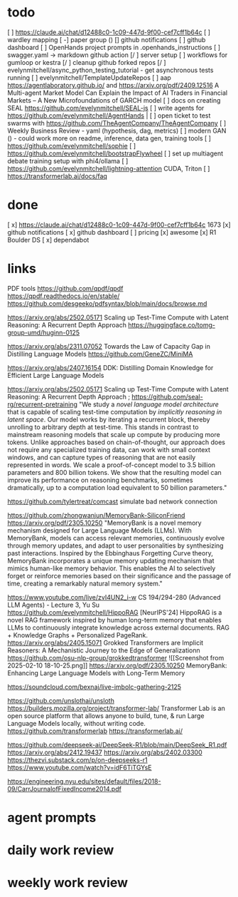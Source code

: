 # todo
[ ] https://claude.ai/chat/d12488c0-1c09-447d-9f00-cef7cff1b64c
[ ] wardley mapping
[ -] paper group ()
[] github notifications
[ ] github dashboard
[ ] OpenHands project prompts in .openhands_instructions
[ ] swagger.yaml -> markdown github action
[/ ] server setup
[ ] workflows for gumloop or kestra
[/ ] cleanup github forked repos
[/ ] evelynmitchell/async_python_testing_tutorial - get asynchronous tests running
[ ] evelynmitchell/TemplateUpdateRepos
[ ] aap https://agentlaboratory.github.io/ and https://arxiv.org/pdf/2409.12516 A Multi-agent Market Model Can Explain the Impact of AI Traders in Financial Markets – A New Microfoundations of GARCH model
[ ] docs on creating SEAL https://github.com/evelynmitchell/SEAL-js
[ ] write agents for https://github.com/evelynmitchell/AgentHands |
[ ] open ticket to test swarms with https://github.com/TheAgentCompany/TheAgentCompany
[ ] Weekly Business Review - yaml (hypothesis, dag, metrics)
[ ] modern GAN () - could work more on readme, inference, data gen, training tools
[ ] https://github.com/evelynmitchell/sophie
[ ] https://github.com/evelynmitchell/bootstrapFlywheel
[ ] set up multiagent debate training setup with phi4/ollama
[ ] https://github.com/evelynmitchell/lightning-attention CUDA, Triton
[ ] https://transformerlab.ai/docs/faq

# done
[ x] https://claude.ai/chat/d12488c0-1c09-447d-9f00-cef7cff1b64c 1673
[x] github notifications
[ x] github dashboard
[ ] pricing
[x] awesome
[x] R1 Boulder DS
[ x] dependabot

# links

PDF tools https://github.com/qpdf/qpdf https://qpdf.readthedocs.io/en/stable/ https://github.com/desgeeko/pdfsyntax/blob/main/docs/browse.md

https://arxiv.org/abs/2502.05171 Scaling up Test-Time Compute with Latent Reasoning: A Recurrent Depth Approach  https://huggingface.co/tomg-group-umd/huginn-0125 

https://arxiv.org/abs/2311.07052 Towards the Law of Capacity Gap in Distilling Language Models https://github.com/GeneZC/MiniMA

https://arxiv.org/abs/2407.16154 DDK: Distilling Domain Knowledge for Efficient Large Language Models

https://arxiv.org/abs/2502.05171 Scaling up Test-Time Compute with Latent Reasoning: A Recurrent Depth Approach ; https://github.com/seal-rg/recurrent-pretraining "We study a *novel language model architecture* that is capable of scaling test-time computation by *implicitly reasoning in latent space*. Our model works by iterating a recurrent block, thereby unrolling to arbitrary depth at test-time. This stands in contrast to mainstream reasoning models that scale up compute by producing more tokens. Unlike approaches based on chain-of-thought, our approach does not require any specialized training data, can work with small context windows, and can capture types of reasoning that are not easily represented in words. We scale a proof-of-concept model to 3.5 billion parameters and 800 billion tokens. We show that the resulting model can improve its performance on reasoning benchmarks, sometimes dramatically, up to a computation load equivalent to 50 billion parameters."

https://github.com/tylertreat/comcast simulate bad network connection

https://github.com/zhongwanjun/MemoryBank-SiliconFriend https://arxiv.org/pdf/2305.10250 "MemoryBank is a novel memory mechanism designed for Large Language Models (LLMs). With MemoryBank, models can access relevant memories, continuously evolve through memory updates, and adapt to user personalities by synthesizing past interactions. Inspired by the Ebbinghaus Forgetting Curve theory, MemoryBank incorporates a unique memory updating mechanism that mimics human-like memory behavior. This enables the AI to selectively forget or reinforce memories based on their significance and the passage of time, creating a remarkably natural memory system."

https://www.youtube.com/live/zvI4UN2_i-w 
CS 194/294-280 (Advanced LLM Agents) - Lecture 3, Yu Su
https://github.com/evelynmitchell/HippoRAG  [NeurIPS'24] HippoRAG is a novel RAG framework inspired by human long-term memory that enables LLMs to continuously integrate knowledge across external documents. RAG + Knowledge Graphs + Personalized PageRank.
https://arxiv.org/abs/2405.15071 Grokked Transformers are Implicit Reasoners: A Mechanistic Journey to the Edge of Generalizationn https://github.com/osu-nlp-group/grokkedtransformer
![[Screenshot from 2025-02-10 18-10-25.png]]
https://arxiv.org/pdf/2305.10250 MemoryBank: Enhancing Large Language Models
with Long-Term Memory

https://soundcloud.com/bexnaj/live-imbolc-gathering-2125

https://github.com/unslothai/unsloth
https://builders.mozilla.org/project/transformer-lab/ Transformer Lab is an open source platform that allows anyone to build, tune, & run Large Language Models locally, without writing code. https://github.com/transformerlab https://transformerlab.ai/

https://github.com/deepseek-ai/DeepSeek-R1/blob/main/DeepSeek_R1.pdf https://arxiv.org/abs/2412.19437 https://arxiv.org/abs/2402.03300 https://thezvi.substack.com/p/on-deepseeks-r1  https://www.youtube.com/watch?v=idF6TiTGYsE

https://engineering.nyu.edu/sites/default/files/2018-09/CarrJournalofFixedIncome2014.pdf


# agent prompts

# daily work review

# weekly work review
